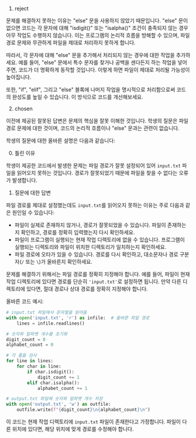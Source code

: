 1. reject

문제를 해결하지 못하는 이유는 "else" 문을 사용하지 않았기 때문입니다. "else" 문이 없으면 코드는 각 문자에 대해 "isdigit()" 또는 "isalpha()" 조건이 충족되지 않는 경우 아무 작업도 수행하지 않습니다. 이는 프로그램의 논리적 흐름을 방해할 수 있으며, 파일 경로 문제와 무관하게 파일을 제대로 처리하지 못하게 합니다.

따라서, 각 문자에 대해 "else" 문을 추가해서 처리되지 않는 경우에 대한 작업을 추가하세요. 예를 들어, "else" 문에서 특수 문자를 찾거나 공백을 센다든지 하는 작업을 넣어주면, 코드가 더 명확하게 동작할 것입니다. 이렇게 하면 파일이 제대로 처리될 가능성이 높아집니다.

또한, "if", "elif", 그리고 "else" 블록에 나머지 작업을 명시적으로 처리함으로써 코드의 완성도를 높일 수 있습니다. 이 방식으로 코드를 개선해보세요.

2. chosen

이전에 제공된 잘못된 답변은 문제의 핵심을 잘못 이해한 것입니다. 학생의 질문은 파일 경로 문제에 대한 것이며, 코드의 논리적 흐름이나 "else" 문과는 관련이 없습니다.

학생의 질문에 대한 올바른 설명은 다음과 같습니다:

0. 틀린 이유

학생이 제공한 코드에서 발생한 문제는 파일 경로가 잘못 설정되어 있어 `input.txt` 파일을 읽어오지 못하는 것입니다. 경로가 잘못되었기 때문에 파일을 찾을 수 없다는 오류가 발생합니다.

1. 질문에 대한 답변

파일 경로를 제대로 설정했는데도 `input.txt`를 읽어오지 못하는 이유는 주로 다음과 같은 원인일 수 있습니다:

- 파일이 실제로 존재하지 않거나, 경로가 잘못되었을 수 있습니다. 파일이 존재하는지 확인하고, 경로를 정확히 입력했는지 다시 확인하세요.
- 파일이 프로그램이 실행되는 현재 작업 디렉토리에 없을 수 있습니다. 프로그램이 실행되는 디렉토리와 파일이 위치한 디렉토리가 일치하는지 확인하세요.
- 파일 경로에 오타가 있을 수 있습니다. 경로를 다시 확인하고, 대소문자나 경로 구분자(`/` 또는 `\`)가 올바른지 확인하세요.

문제를 해결하기 위해서는 파일 경로를 정확히 지정해야 합니다. 예를 들어, 파일이 현재 작업 디렉토리에 있다면 경로를 단순히 `'input.txt'`로 설정하면 됩니다. 만약 다른 디렉토리에 있다면, 절대 경로나 상대 경로를 정확히 지정해야 합니다.

올바른 코드 예시:

```python
# input.txt 파일에서 문자열을 읽어옴
with open('input.txt', 'r') as infile:  # 올바른 파일 경로
    lines = infile.readlines()

# 숫자와 알파벳 개수를 초기화
digit_count = 0
alphabet_count = 0

# 각 줄을 검사
for line in lines:
    for char in line:
        if char.isdigit():
            digit_count += 1
        elif char.isalpha():
            alphabet_count += 1

# output.txt 파일에 숫자와 알파벳 개수 저장
with open('output.txt', 'w') as outfile:
    outfile.write(f"{digit_count}\n{alphabet_count}\n")
```

이 코드는 현재 작업 디렉토리에 `input.txt` 파일이 존재한다고 가정합니다. 파일이 다른 위치에 있다면, 해당 위치에 맞게 경로를 수정해야 합니다.
